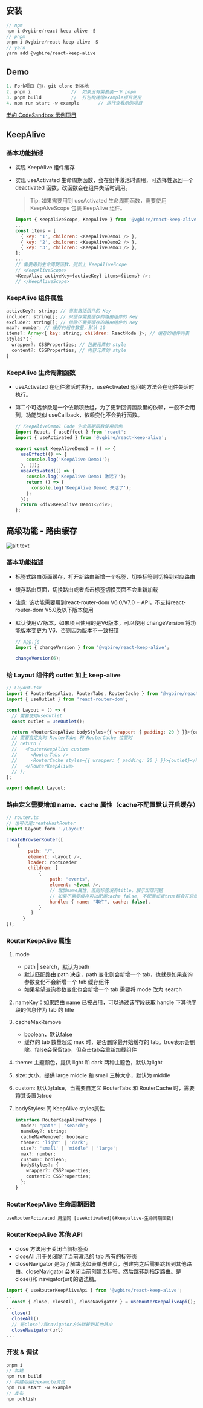 ## 安装

```js
// npm
npm i @vgbire/react-keep-alive -S
// pnpm
pnpm i @vgbire/react-keep-alive -S
// yarn
yarn add @vgbire/react-keep-alive
```

## Demo

```js
1. Fork项目（🐶），git clone 到本地
2. pnpm i               //  如果没有需要装一下 pnpm
3. pnpm build           //  打包构建给example项目使用
4. npm run start -w example       // 运行查看示例项目
```

[老的 CodeSandbox 示例项目](https://codesandbox.io/p/sandbox/react-route-cache-demo-nc2xwy)

## KeepAlive

### 基本功能描述

- 实现 KeepAlive 组件缓存
- 实现 useActivated 生命周期函数，会在组件激活时调用，可选择性返回一个 deactivated 函数，改函数会在组件失活时调用。

  > Tip: 如果需要用到 useActivated 生命周期函数，需要使用 KeepAlveScope 包裹 KeepAlive 组件。

  ```js
  import { KeepAliveScope, KeepAlive } from '@vgbire/react-keep-alive';
  ...
  const items = [
    { key: '1', children: <KeepAliveDemo1 /> },
    { key: '2', children: <KeepAliveDemo2 /> },
    { key: '3', children: <KeepAliveDemo3 /> },
  ];
  ...
  // 需要用到生命周期函数，则加上 KeepAliveScope
  // <KeepAliveScope>
  <KeepAlive activeKey={activeKey} items={items} />;
  // </KeepAliveScope>
  ```

### KeepAlive 组件属性

```js
activeKey?: string; // 当前激活组件的 Key
include?: string[]; // 只缓存需要缓存的路由组件的 Key
exclude?: string[]; // 排除不需要缓存的路由组件的 Key
max?: number; // 缓存的组件数量，默认 10
items?: Array<{ key: string; children: ReactNode }>; // 缓存的组件列表
styles?：{
  wrapper?: CSSProperties; // 包裹元素的 style
  content?: CSSProperties; // 内容元素的 style
}
```

### KeepAlive 生命周期函数

- useActivated 在组件激活时执行，useActivated 返回的方法会在组件失活时执行。
- 第二个可选参数是一个依赖项数组，为了更新回调函数里的依赖，一般不会用到，功能类似 useCallback，依赖变化不会执行函数。

  ```js
  // KeepAliveDemo1 Code 生命周期函数使用示例
  import React, { useEffect } from 'react';
  import { useActivated } from '@vgbire/react-keep-alive';

  export const KeepAliveDemo1 = () => {
    useEffect(() => {
      console.log('KeepAlive Demo1');
    }, []);
    useActivated(() => {
      console.log('KeepAlive Demo1 激活了');
      return () => {
        console.log('KeepAlive Demo1 失活了');
      };
    });
    return <div>KeepAlive Demo1</div>;
  };
  ```

## 高级功能 - 路由缓存

![alt text](assets/image.png)

### 基本功能描述

- 标签式路由页面缓存，打开新路由新增一个标签，切换标签则切换到对应路由
- 缓存路由页面，切换路由或者点击标签切换页面不会重新加载
- 注意: 该功能需要用到react-router-dom V6.0/V7.0 + API，不支持react-router-dom V5.0及以下版本使用
- 默认使用V7版本，如果项目使用的是V6版本，可以使用 changeVersion 将功能版本变更为 V6，否则因为版本不一致报错

  ```js
  // App.js
  import { changeVersion } from '@vgbire/react-keep-alive';

  changeVersion(6);
  ```

### 给 Layout 组件的 outlet 加上 keep-alive

```js
// Layout.tsx
import { RouterKeepAlive, RouterTabs, RouterCache } from '@vgbire/react-keep-alive';
import { useOutlet } from 'react-router-dom';

const Layout = () => {
  // 需要使用useOutlet
  const outlet = useOutlet();

  return <RouterKeepAlive bodyStyles={{ wrapper: { padding: 20 } }}>{outlet}</RouterKeepAlive>;
  // 需要自定义时 RouterTabs 和 RouterCache 位置时
  // return (
  //   <RouterKeepAlive custom>
  //     <RouterTabs />
  //     <RouterCache styles={{ wrapper: { padding: 20 } }}>{outlet}</RouterCache>
  //   </RouterKeepAlive>
  // );
};

export default Layout;
```

### 路由定义需要增加 name、cache 属性（cache不配置默认开启缓存）

```js
// router.ts
// 也可以是createHashRouter
import Layout form './Layout'

createBrowserRouter([
    {
        path: "/",
        element: <Layout />,
        loader: rootLoader
        children: [
            {
                path: "events",
                element: <Event />,
                // 增加name属性，否则标签没有title，展示出现问题
                // 如果不需要缓存可以配置cache false, 不配置或者true都会开启缓存
                handle: { name: "事件", cache: false},
            }
         ]
      }
]);
```

### RouterKeepAlive 属性

1. mode

   - path | search，默认为path
   - 默认匹配路由 path 决定，path 变化则会新增一个 tab，也就是如果查询参数变化不会新增一个 tab 缓存组件
   - 如果希望查询参数变化也会新增一个 tab 需要将 mode 改为 search

2. nameKey：如果路由 name 已被占用，可以通过该字段获取 handle 下其他字段的信息作为 tab 的 title
3. cacheMaxRemove

   - boolean，默认false
   - 缓存的 tab 数量超过 max 时，是否删除最开始缓存的 tab。true表示会删除。false会保留tab，但点击tab会重新加载组件

4. theme: 主题颜色，提供 light 和 dark 两种主题色，默认为light
5. size: 大小，提供 large middle 和 small 三种大小，默认为 middle
6. custom: 默认为false，当需要自定义 RouterTabs 和 RouterCache 时，需要将其设置为true
7. bodyStyles: 同 KeepAlive styles属性

   ```js
   interface RouterKeepAliveProps {
     mode?: "path" | "search";
     nameKey?: string;
     cacheMaxRemove?: boolean;
     theme?: 'light' | 'dark';
     size?: 'small' | 'middle' | 'large';
     max?: number;
     custom?: boolean;
     bodyStyles?: {
       wrapper?: CSSProperties;
       content?: CSSProperties;
     };
   }
   ```

### RouterKeepAlive 生命周期函数

    useRouterActivated 用法同 [useActivated](#keepalive-生命周期函数)

### RouterKeepAlive 其他 API

- close 方法用于关闭当前标签页
- closeAll 用于关闭除了当前激活的 tab 所有的标签页
- closeNavigator 是为了解决比如表单创建页，创建完之后需要跳转到其他路由。closeNavigator 会关闭当前创建页标签，然后跳转到指定路由。是 close()和 navigator(url)的语法糖。

```js
import { useRouterKeepAliveApi } from '@vgbire/react-keep-alive';
...
  const { close, closeAll, closeNavigator } = useRouterKeepAliveApi();
...
  close()
  closeAll()
  // 是close()和navigator方法跳转到其他路由
  closeNavigator(url)
...
```

### 开发 & 调试

```js
pnpm i
// 构建
npm run build
// 构建后运行example调试
npm run start -w example
// 发布
npm publish
```
